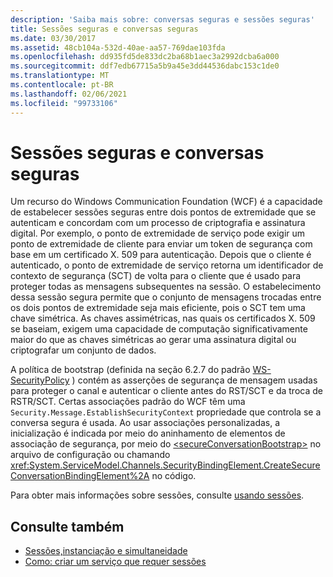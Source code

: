```yaml
---
description: 'Saiba mais sobre: conversas seguras e sessões seguras'
title: Sessões seguras e conversas seguras
ms.date: 03/30/2017
ms.assetid: 48cb104a-532d-40ae-aa57-769dae103fda
ms.openlocfilehash: dd935fd5de833dc2ba68b1aec3a2992dcba6a000
ms.sourcegitcommit: ddf7edb67715a5b9a45e3dd44536dabc153c1de0
ms.translationtype: MT
ms.contentlocale: pt-BR
ms.lasthandoff: 02/06/2021
ms.locfileid: "99733106"
---
```

# <a name="secure-conversations-and-secure-sessions"></a>Sessões seguras e conversas seguras

Um recurso do Windows Communication Foundation (WCF) é a capacidade de estabelecer sessões seguras entre dois pontos de extremidade que se autenticam e concordam com um processo de criptografia e assinatura digital. Por exemplo, o ponto de extremidade de serviço pode exigir um ponto de extremidade de cliente para enviar um token de segurança com base em um certificado X. 509 para autenticação. Depois que o cliente é autenticado, o ponto de extremidade de serviço retorna um identificador de contexto de segurança (SCT) de volta para o cliente que é usado para proteger todas as mensagens subsequentes na sessão. O estabelecimento dessa sessão segura permite que o conjunto de mensagens trocadas entre os dois pontos de extremidade seja mais eficiente, pois o SCT tem uma chave simétrica. As chaves assimétricas, nas quais os certificados X. 509 se baseiam, exigem uma capacidade de computação significativamente maior do que as chaves simétricas ao gerar uma assinatura digital ou criptografar um conjunto de dados.  
  
 A política de bootstrap (definida na seção 6.2.7 do padrão [WS-SecurityPolicy](https://docs.oasis-open.org/ws-sx/ws-securitypolicy/200702/ws-securitypolicy-1.2-spec-os.html) ) contém as asserções de segurança de mensagem usadas para proteger o canal e autenticar o cliente antes do RST/SCT e da troca de RSTR/SCT. Certas associações padrão do WCF têm uma `Security.Message.EstablishSecurityContext` propriedade que controla se a conversa segura é usada. Ao usar associações personalizadas, a inicialização é indicada por meio do aninhamento de elementos de associação de segurança, por meio do [\<secureConversationBootstrap>](../../configure-apps/file-schema/wcf/secureconversationbootstrap.md) no arquivo de configuração ou chamando <xref:System.ServiceModel.Channels.SecurityBindingElement.CreateSecureConversationBindingElement%2A> no código.  
  
 Para obter mais informações sobre sessões, consulte [usando sessões](../using-sessions.md).  
  
## <a name="see-also"></a>Consulte também

- [Sessões,instanciação e simultaneidade](sessions-instancing-and-concurrency.md)
- [Como: criar um serviço que requer sessões](how-to-create-a-service-that-requires-sessions.md)
